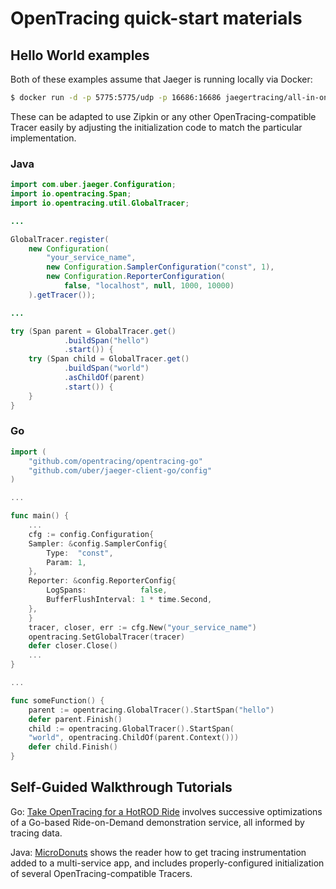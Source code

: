 # OpenTracing quick-start materials

## Hello World examples

Both of these examples assume that Jaeger is running locally via Docker:

```sh
$ docker run -d -p 5775:5775/udp -p 16686:16686 jaegertracing/all-in-one:latest
```

These can be adapted to use Zipkin or any other OpenTracing-compatible Tracer easily by adjusting the initialization code to match the particular implementation.

### Java

```java
import com.uber.jaeger.Configuration;
import io.opentracing.Span;
import io.opentracing.util.GlobalTracer;

...

GlobalTracer.register(
    new Configuration(
        "your_service_name",
        new Configuration.SamplerConfiguration("const", 1),
        new Configuration.ReporterConfiguration(
            false, "localhost", null, 1000, 10000)
    ).getTracer());

...

try (Span parent = GlobalTracer.get()
            .buildSpan("hello")
            .start()) {
    try (Span child = GlobalTracer.get()
            .buildSpan("world")
            .asChildOf(parent)
            .start()) {
    }
}
```

### Go

```go
import (
    "github.com/opentracing/opentracing-go"
    "github.com/uber/jaeger-client-go/config"
)

...

func main() {
    ...
    cfg := config.Configuration{
	Sampler: &config.SamplerConfig{
	    Type:  "const",
	    Param: 1,
	},
	Reporter: &config.ReporterConfig{
	    LogSpans:            false,
	    BufferFlushInterval: 1 * time.Second,
	},
    }
    tracer, closer, err := cfg.New("your_service_name")
    opentracing.SetGlobalTracer(tracer)
    defer closer.Close()
    ...
}

...

func someFunction() {
    parent := opentracing.GlobalTracer().StartSpan("hello")
    defer parent.Finish()
    child := opentracing.GlobalTracer().StartSpan(
	"world", opentracing.ChildOf(parent.Context()))
    defer child.Finish()
}
```

## Self-Guided Walkthrough Tutorials

Go: [Take OpenTracing for a HotROD Ride](https://medium.com/opentracing/take-opentracing-for-a-hotrod-ride-f6e3141f7941) involves successive optimizations of a Go-based Ride-on-Demand demonstration service, all informed by tracing data.

Java: [MicroDonuts](https://github.com/opentracing-contrib/java-opentracing-walkthrough) shows the reader how to get tracing instrumentation added to a multi-service app, and includes properly-configured initialization of several OpenTracing-compatible Tracers.
